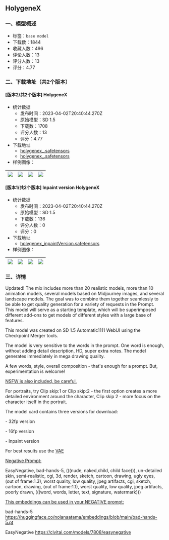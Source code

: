 ## HolygeneX
### 一、模型概述

- 标签：`base model`
- 下载数：1844
- 收藏人数：496
- 评论人数：13
- 评分人数：13
- 评分：4.77

### 二、下载地址（共2个版本）

#### [版本2/共2个版本] HolygeneX

- 统计数据
  - 发布时间：2023-04-02T20:40:44.270Z
  - 原始模型：SD 1.5
  - 下载数：1708
  - 评分人数：13
  - 评分：4.77
- 下载地址
  - [holygenex_.safetensors](https://civitai.com/api/download/models/29103)
  - [holygenex_.safetensors](https://civitai.com/api/download/models/29103?type=Model&format=SafeTensor&size=full&fp=fp16)
- 样例图像：

| <img src="https://image.civitai.com/xG1nkqKTMzGDvpLrqFT7WA/212e237e-72fa-45eb-cdb3-842cb8e83b00/width=450/388107.jpeg" /> | <img src="https://image.civitai.com/xG1nkqKTMzGDvpLrqFT7WA/64c94726-031a-49da-68c6-ee66b760df00/width=450/388106.jpeg" /> | <img src="https://image.civitai.com/xG1nkqKTMzGDvpLrqFT7WA/3b9b660a-0bc5-4fc0-1cff-1cb02e704400/width=450/388105.jpeg" /> | <img src="https://image.civitai.com/xG1nkqKTMzGDvpLrqFT7WA/9a11c196-702f-480d-221c-5aa063573f00/width=450/388104.jpeg" /> |
| ---- | ---- | ---- | ---- |

#### [版本1/共2个版本] Inpaint version HolygeneX

- 统计数据
  - 发布时间：2023-04-02T20:40:44.270Z
  - 原始模型：SD 1.5
  - 下载数：136
  - 评分人数：0
  - 评分：0
- 下载地址
  - [holygenex_inpaintVersion.safetensors](https://civitai.com/api/download/models/34011)
- 样例图像：

| <img src="https://image.civitai.com/xG1nkqKTMzGDvpLrqFT7WA/212e237e-72fa-45eb-cdb3-842cb8e83b00/width=450/388097.jpeg" /> | <img src="https://image.civitai.com/xG1nkqKTMzGDvpLrqFT7WA/64c94726-031a-49da-68c6-ee66b760df00/width=450/388096.jpeg" /> | <img src="https://image.civitai.com/xG1nkqKTMzGDvpLrqFT7WA/3b9b660a-0bc5-4fc0-1cff-1cb02e704400/width=450/388095.jpeg" /> | <img src="https://image.civitai.com/xG1nkqKTMzGDvpLrqFT7WA/9a11c196-702f-480d-221c-5aa063573f00/width=450/388094.jpeg" /> |
| ---- | ---- | ---- | ---- |


### 三、详情
<p>Updated! The mix includes more than 20 realistic models, more than 10 animation models, several models based on Midjourney images, and several landscape models. The goal was to combine them together seamlessly to be able to get quality generation for a variety of requests in the Prompt. This model will serve as a starting template, which will be superimposed different add-ons to get models of different styles with a large base of features. </p><p>This model was created on SD 1.5 Automatic1111 WebUI using the Checkpoint Merger tools.</p><p>The model is very sensitive to the words in the prompt. One word is enough, without adding detail description, HD, super extra notes. The model generates immediately in mega drawing quality.</p><p>A few words, style, overall composition - that's enough for a prompt. But, experimentation is welcome!</p><p><u>NSFW is also included, be careful.</u></p><p></p><p>For portraits, try Clip skip:1 or Clip skip:2 - the first option creates a more detailed environment around the character, Clip skip 2 - more focus on the character itself in the portrait.</p><p></p><p>The model card contains three versions for download:</p><p>- 32fp version</p><p>- 16fp version</p><p>- Inpaint version</p><p></p><p>For best results use the <a target="_blank" rel="ugc" href="https://huggingface.co/stabilityai/sd-vae-ft-ema-original">VAE</a></p><p></p><p><u>Negative Prompt:</u></p><p>EasyNegative, bad-hands-5, (((nude, naked,child, child face))), un-detailed skin, semi-realistic, cgi, 3d, render, sketch, cartoon, drawing, ugly eyes, (out of frame:1.3), worst quality, low quality, jpeg artifacts, cgi, sketch, cartoon, drawing, (out of frame:1.1), worst quality, low quality, jpeg artifacts, poorly drawn, (((word, words, letter, text, signature, watermark)))</p><p></p><p></p><p><u>This embeddings can be used in your NEGATIVE prompt:</u></p><p>bad-hands-5 <a target="_blank" rel="ugc" href="https://huggingface.co/nolanaatama/embeddings/blob/main/bad-hands-5.pt">https://huggingface.co/nolanaatama/embeddings/blob/main/bad-hands-5.pt</a></p><p>EasyNegative <a target="_blank" rel="ugc" href="https://civitai.com/models/7808/easynegative">https://civitai.com/models/7808/easynegative</a></p><p></p><p></p>